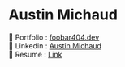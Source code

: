 # Austin Michaud

🧒 Portfolio : [foobar404.dev](https://foobar404.dev)  
👥 Linkedin : [Austin Michaud](https://www.linkedin.com/in/austin-michaud-9b25aa141/)  
📃 Resume : [Link](https://www.canva.com/design/DAD4yx8G5c4/WvKOQktljx5o2AH95Wguzg/view?utm_content=DAD4yx8G5c4&utm_campaign=designshare&utm_medium=link&utm_source=publishsharelink)
